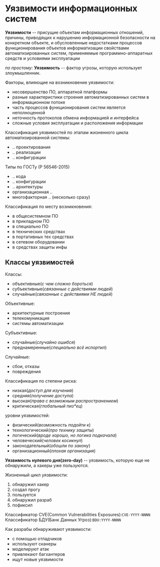 # Уязвимости информационных систем

**Уязвимости** -- присущие объектам информационных отношений, причины, приводящих к нарушению информационной безопасности на конкретном объекте, и обусловленные недостатками процессов функционирования объектов информатизации свойствами автоматизированных систем, применяемые программно-аппаратных средств и условиями эксплуатации

*по простому:*
**Уязвимость** -- фактор угрозы, которую использует злоумышленник.

Факторы, влияющие на возникновение уязвимости:
+ несовершенство ПО, аппаратной платформы
+ разные характеристики строения автоматизированных систем в информационном потоке
+ часть процессов функционирования систем является неполноценной
+ неточность протоколов обмена информацией и интерфейса
+ сложные условия эксплуатации и расположения информации

Классификация уязвимостей по этапам жизненного цикла автоматизированной системы:
+ .. проектирования
+ .. реализации
+ .. конфигурации

Типы по ГОСТу (Р 56546-2015)
+ .. кода
+ .. конфигурации
+ .. архитектуры
+ организационная ..
+ многофакторная .. (несколько сразу)

Классификация по месту возникновения:
+ в общесистемном ПО
+ в прикладном ПО
+ в специально ПО
+ в технических средствах
+ в портативных тех средствах
+ в сетевом оборудовании
+ в средствах защиты инфы

## Классы уязвимостей
Классы:
+ объективные(*с чем сложно бороться*)
+ субъективные(*связанные с действиями людей*)
+ случайные(*связанные с действиями НЕ людей*)

Объективные:
+ архитектурные построения
+ телекомуникация
+ системы автоматизации

Субъективные:
+ случайные(*случайно ошибся*)
+ преднамеренные(*специально всё испортил*)

Случайные:
+ сбои, отказы
+ повреждения

Классификация по степени риска:
+ низкая(*доступ для изучения*)
+ средняя(*получение доступа*)
+ высокая(*права с возможным распространением*)
+ критическая(*глобальный пиз\*ец*)

уровни уязвимостей:
+ физический(*возможность подойти к*)
+ технологический(*про технику защиты*)
+ логический(*вроде хорошо, но логика подкачала*)
+ человеческий(*человек косикнул*)
+ законодательный(*обошли по закону*)
+ организационный(*плохая организация*)

**Уязвимость нулевого дня(zero-day)** -- уязвимость, которую еще не обнаружили, а хакеры уже пользуются.

Жизненный цикл уязвимости:
1. обнаружил хакер
2. создал прогу
3. пользуется
4. обнаружил разраб
5. пофиксил

Классификатор CVE(Common Vulnerabilities Exposures):`CVE-YYYY-NNNN`
Классификатор БДУ(Банк Данных Угроз):`BDU:YYYY-NNNN`

Как разрабы обнаруживают уязвимости:
+ с помощью отладчиков
+ используют сканеры
+ моделируют атак
+ привлекают багхантеров
+ ищут новые уязвимости
